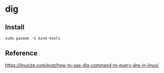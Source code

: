 # dig

## Install

```
sudo pacman -S bind-tools
```

## Reference

<https://linuxize.com/post/how-to-use-dig-command-to-query-dns-in-linux/>
